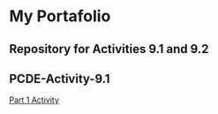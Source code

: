 # My Portafolio

## Repository for Activities 9.1 and 9.2
## PCDE-Activity-9.1
<a href="https://camilwb.github.io/PCDE-Activity-9.1"> Part 1 Activity </a>
